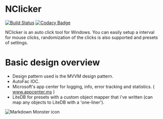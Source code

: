 # NClicker
[![Build Status](https://dev.azure.com/kingnakama/NClicker/_apis/build/status/NClicker?branchName=master)](https://dev.azure.com/kingnakama/NClicker/_build/latest?definitionId=1&branchName=master) [![Codacy Badge](https://api.codacy.com/project/badge/Grade/22c17346ee3d429da9327ddd022c1288)](https://www.codacy.com/manual/fuzenseth/NClicker?utm_source=github.com&amp;utm_medium=referral&amp;utm_content=fuzenseth/NClicker&amp;utm_campaign=Badge_Grade)

NClicker is an auto click tool for Windows. You can easily setup a interval for mouse clicks, randomization of the clicks is also supported and presets of settings.

# Basic design overview
- Design pattern used is the MVVM design pattern.
- AutoFac IOC. 
- Microsoft's app center for logging, info, error tracking and statistics. ( www.appcenter.ms )
- LiteDB for presets with a custom object mapper that i've written (can map any objects to LiteDB with a 'one-liner').

<img src="https://i.gyazo.com/28a7058181c1cf758cc0f1934ac6a3b5.png"
     alt="Markdown Monster icon"
     style="float: left; margin-right: 10px;" />
